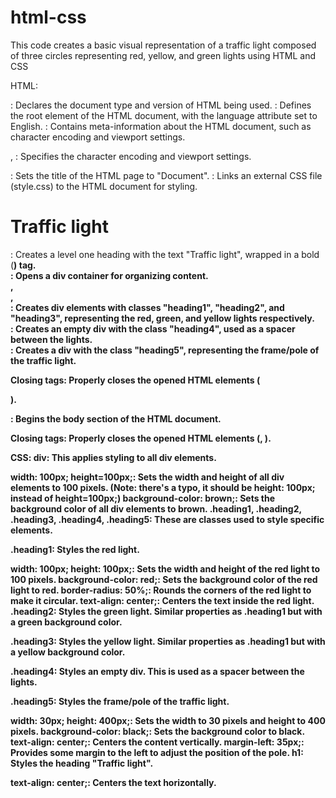 # html-css
This code creates a basic visual representation of a traffic light composed of three circles representing red, yellow, and green lights
 using HTML and CSS 

 HTML:
<!DOCTYPE html>: Declares the document type and version of HTML being used.

<html lang="en">: Defines the root element of the HTML document, with the language attribute set to English.

<head>: Contains meta-information about the HTML document, such as character encoding and viewport settings.

<meta charset="UTF-8">, <meta name="viewport" content="width=device-width, initial-scale=1.0">: Specifies the character encoding and viewport settings.

<title>Document</title>: Sets the title of the HTML page to "Document".

<link rel="stylesheet" href="style.css">: Links an external CSS file (style.css) to the HTML document for styling.

<h1><b>Traffic light</b></h1>: Creates a level one heading with the text "Traffic light", wrapped in a bold (<b>) tag.

<div>: Opens a div container for organizing content.

<div class="heading1">, <div class="heading2">, <div class="heading3">: Creates div elements with classes "heading1", "heading2", and "heading3", representing the red, green, and yellow lights respectively.

<div class="heading4">: Creates an empty div with the class "heading4", used as a spacer between the lights.

<div class="heading5">: Creates a div with the class "heading5", representing the frame/pole of the traffic light.

Closing tags: Properly closes the opened HTML elements (</div>).

<body>: Begins the body section of the HTML document.

Closing tags: Properly closes the opened HTML elements (</body>, </html>).


CSS:
div: This applies styling to all div elements.

width: 100px; height=100px;: Sets the width and height of all div elements to 100 pixels. (Note: there's a typo, it should be height: 100px; instead of height=100px;)
background-color: brown;: Sets the background color of all div elements to brown.
.heading1, .heading2, .heading3, .heading4, .heading5: These are classes used to style specific elements.

.heading1: Styles the red light.

width: 100px; height: 100px;: Sets the width and height of the red light to 100 pixels.
background-color: red;: Sets the background color of the red light to red.
border-radius: 50%;: Rounds the corners of the red light to make it circular.
text-align: center;: Centers the text inside the red light.
.heading2: Styles the green light. Similar properties as .heading1 but with a green background color.

.heading3: Styles the yellow light. Similar properties as .heading1 but with a yellow background color.

.heading4: Styles an empty div. This is used as a spacer between the lights.

.heading5: Styles the frame/pole of the traffic light.

width: 30px; height: 400px;: Sets the width to 30 pixels and height to 400 pixels.
background-color: black;: Sets the background color to black.
text-align: center;: Centers the content vertically.
margin-left: 35px;: Provides some margin to the left to adjust the position of the pole.
h1: Styles the heading "Traffic light".

text-align: center;: Centers the text horizontally.
